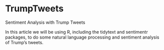 # TrumpTweets
Sentiment Analysis with Trump Tweets

In this article we will be using R, including the tidytext and sentimentr packages, to do some natural language processing and sentiment analysis of Trump’s tweets.
